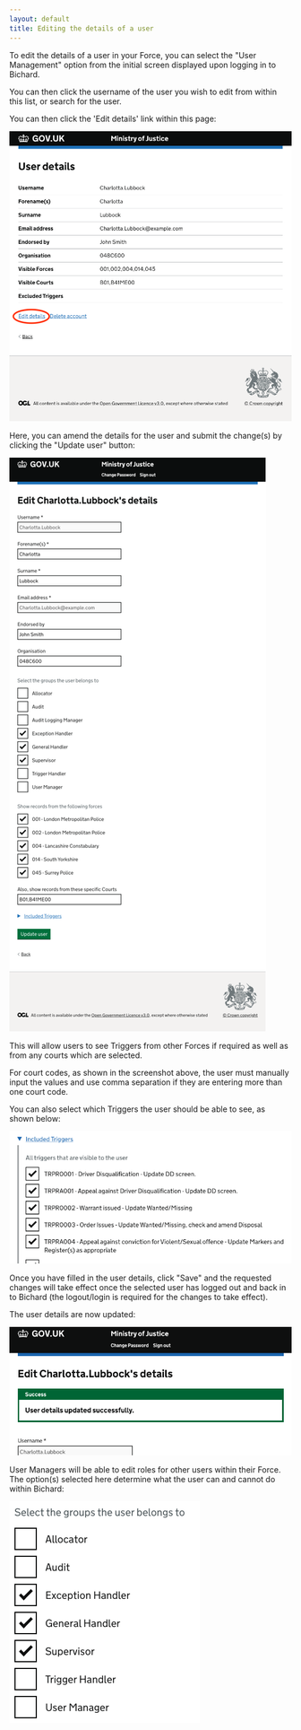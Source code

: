 ```yaml
---
layout: default
title: Editing the details of a user
---
```


To edit the details of a user in your Force, you can select the "User Management" option from the initial screen displayed upon logging in to Bichard.

You can then click the username of the user you wish to edit from within this list, or search for the user.

You can then click the 'Edit details' link within this page:

![Edit details link](image1.png)

Here, you can amend the details for the user and submit the change(s) by clicking the "Update user" button:

![Edit form](image2.png)

This will allow users to see Triggers from other Forces if required as well as from any courts which are selected.

For court codes, as shown in the screenshot above, the user must manually input the values and use comma separation if they are entering more than one court code.

You can also select which Triggers the user should be able to see, as shown below:

![Triggers form](image3.png)

Once you have filled in the user details, click "Save" and the requested changes will take effect once the selected user has logged out and back in to Bichard (the logout/login is required for the changes to take effect).

The user details are now updated:

![Updated message](image4.png)

User Managers will be able to edit roles for other users within their Force. The option(s) selected here determine what the user can and cannot do within Bichard:

![Groups form](image5.png)
